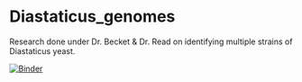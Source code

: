 # Diastaticus_genomes
Research done under Dr. Becket &amp; Dr. Read on identifying multiple strains of Diastaticus yeast.

[![Binder](https://mybinder.org/badge_logo.svg)](https://mybinder.org/v2/gh/JoeyFerment/Diastaticus_genomes/master?urlpath=lab)


